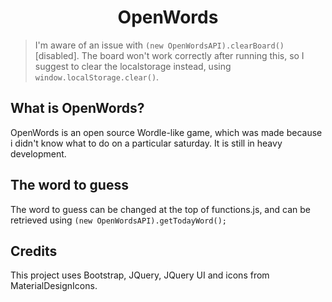 <h1 align="center">OpenWords</h1>

> I'm aware of an issue with ```(new OpenWordsAPI).clearBoard()``` [disabled]. The board won't work correctly after running this, so I suggest to clear the localstorage instead, using ```window.localStorage.clear()```. 

## What is OpenWords?
OpenWords is an open source Wordle-like game, which was made because i didn't know what to do on a particular saturday. It is still in heavy development.

## The word to guess
The word to guess can be changed at the top of functions.js, and can be retrieved using ```(new OpenWordsAPI).getTodayWord();```

## Credits
This project uses Bootstrap, JQuery, JQuery UI and icons from MaterialDesignIcons.